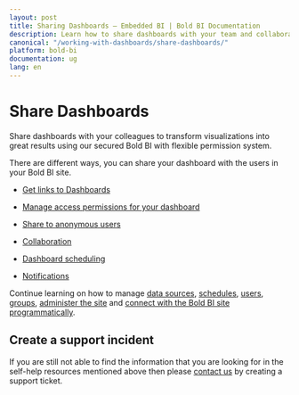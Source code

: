 ```yaml
---
layout: post
title: Sharing Dashboards – Embedded BI | Bold BI Documentation
description: Learn how to share dashboards with your team and collaborate with them through dashboard and widget-level commenting in Bold BI embedded in your application.
canonical: "/working-with-dashboards/share-dashboards/"
platform: bold-bi
documentation: ug
lang: en
---
```


# Share Dashboards

Share dashboards with your colleagues to transform visualizations into great results using our secured Bold BI with flexible permission system.

There are different ways, you can share your dashboard with the users in your Bold BI site.

* [Get links to Dashboards](/working-with-dashboards/share-dashboards/get-dashboard-link/)

* [Manage access permissions for your dashboard](/working-with-dashboards/share-dashboards/manage-permissions/)

* [Share to anonymous users](/working-with-dashboards/share-dashboards/public-dashboards/)

* [Collaboration](/working-with-dashboards/share-dashboards/collaboration/)

* [Dashboard scheduling](/working-with-dashboards/share-dashboards/schedule-dashboards/)

* [Notifications](/working-with-dashboards/share-dashboards/notifications/)

Continue learning on how to manage [data sources](/managing-resources/manage-data-sources/), [schedules](/managing-resources/manage-schedules/), [users](/managing-resources/manage-users/), [groups](/managing-resources/manage-groups/), [administer the site](/site-administration/) and [connect with the Bold BI site programmatically](/rest-api-reference/).

## Create a support incident

If you are still not able to find the information that you are looking for in the self-help resources mentioned above then please <a href="https://www.boldbi.com/support" target="_blank">contact us</a> by creating a support ticket.
